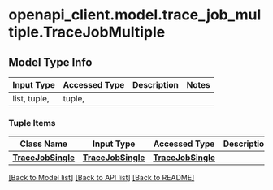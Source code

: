 # openapi_client.model.trace_job_multiple.TraceJobMultiple

## Model Type Info
Input Type | Accessed Type | Description | Notes
------------ | ------------- | ------------- | -------------
list, tuple,  | tuple,  |  | 

### Tuple Items
Class Name | Input Type | Accessed Type | Description | Notes
------------- | ------------- | ------------- | ------------- | -------------
[**TraceJobSingle**](TraceJobSingle.md) | [**TraceJobSingle**](TraceJobSingle.md) | [**TraceJobSingle**](TraceJobSingle.md) |  | 

[[Back to Model list]](../../README.md#documentation-for-models) [[Back to API list]](../../README.md#documentation-for-api-endpoints) [[Back to README]](../../README.md)

